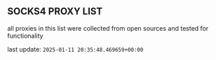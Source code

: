 ## SOCKS4 PROXY LIST

all proxies in this list were collected from open sources and tested for functionality

last update: `2025-01-11 20:35:48.469659+00:00`
